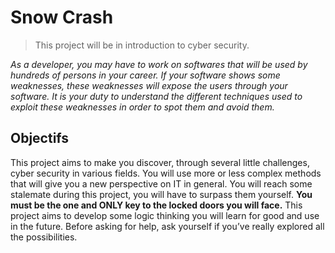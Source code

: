 # Snow Crash
> This project will be in introduction to cyber security.

*As a developer, you may have to work on softwares that will be used by hundreds of persons in your career.
If your software shows some weaknesses, these weaknesses will expose the users through your software.
It is your duty to understand the different techniques used to exploit these weaknesses in order to spot them and avoid them.*

## Objectifs
This project aims to make you discover, through several little challenges, cyber security
in various fields.
You will use more or less complex methods that will give you a new perspective on IT in general.
You will reach some stalemate during this project, you will have to surpass them yourself.
**You must be the one and ONLY key to the locked doors you will face.**
This project aims to develop some logic thinking you will learn for good and use in the future.
Before asking for help, ask yourself if you’ve really explored all the possibilities.
